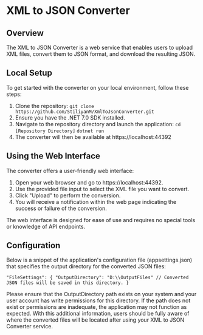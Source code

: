# XML to JSON Converter

## Overview
The XML to JSON Converter is a web service that enables users to upload XML files, convert them to JSON format, and download the resulting JSON.

## Local Setup
To get started with the converter on your local environment, follow these steps:

1. Clone the repository:
`git clone https://github.com/StiliyanM/XmlToJsonConverter.git`
2. Ensure you have the .NET 7.0 SDK installed.
3. Navigate to the repository directory and launch the application:
`cd [Repository Directory]`
`dotnet run`
4. The converter will then be available at https://localhost:44392

## Using the Web Interface
The converter offers a user-friendly web interface:

1. Open your web browser and go to https://localhost:44392.
2. Use the provided file input to select the XML file you want to convert.
3. Click "Upload" to perform the conversion.
4. You will receive a notification within the web page indicating the success or failure of the conversion.

The web interface is designed for ease of use and requires no special tools or knowledge of API endpoints.

## Configuration

Below is a snippet of the application's configuration file (appsettings.json) that specifies the output directory for the converted JSON files:

`"FileSettings": {
    "OutputDirectory": "D:\\OutputFiles" // Converted JSON files will be saved in this directory.
  }`

Please ensure that the OutputDirectory path exists on your system and your user account has write permissions for this directory. If the path does not exist or permissions are inadequate, the application may not function as expected.
With this additional information, users should be fully aware of where the converted files will be located after using your XML to JSON Converter service.

